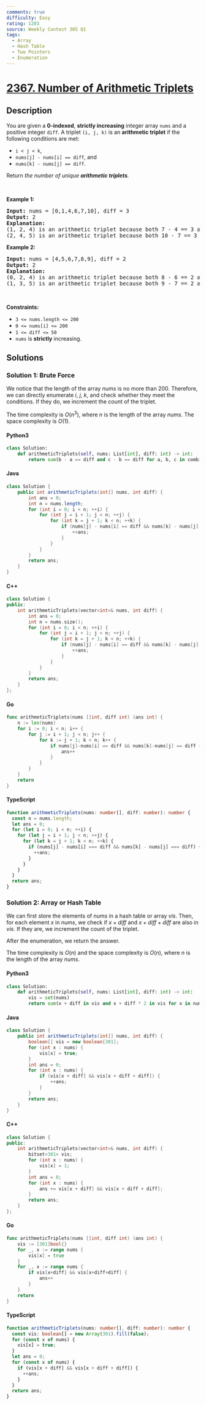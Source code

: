 ```yaml
---
comments: true
difficulty: Easy
rating: 1203
source: Weekly Contest 305 Q1
tags:
  - Array
  - Hash Table
  - Two Pointers
  - Enumeration
---
```


<!-- problem:start -->

# [2367. Number of Arithmetic Triplets](https://leetcode.com/problems/number-of-arithmetic-triplets)

## Description

<!-- description:start -->

<p>You are given a <strong>0-indexed</strong>, <strong>strictly increasing</strong> integer array <code>nums</code> and a positive integer <code>diff</code>. A triplet <code>(i, j, k)</code> is an <strong>arithmetic triplet</strong> if the following conditions are met:</p>

<ul>
	<li><code>i &lt; j &lt; k</code>,</li>
	<li><code>nums[j] - nums[i] == diff</code>, and</li>
	<li><code>nums[k] - nums[j] == diff</code>.</li>
</ul>

<p>Return <em>the number of unique <strong>arithmetic triplets</strong>.</em></p>

<p>&nbsp;</p>
<p><strong class="example">Example 1:</strong></p>

<pre>
<strong>Input:</strong> nums = [0,1,4,6,7,10], diff = 3
<strong>Output:</strong> 2
<strong>Explanation:</strong>
(1, 2, 4) is an arithmetic triplet because both 7 - 4 == 3 and 4 - 1 == 3.
(2, 4, 5) is an arithmetic triplet because both 10 - 7 == 3 and 7 - 4 == 3. 
</pre>

<p><strong class="example">Example 2:</strong></p>

<pre>
<strong>Input:</strong> nums = [4,5,6,7,8,9], diff = 2
<strong>Output:</strong> 2
<strong>Explanation:</strong>
(0, 2, 4) is an arithmetic triplet because both 8 - 6 == 2 and 6 - 4 == 2.
(1, 3, 5) is an arithmetic triplet because both 9 - 7 == 2 and 7 - 5 == 2.
</pre>

<p>&nbsp;</p>
<p><strong>Constraints:</strong></p>

<ul>
	<li><code>3 &lt;= nums.length &lt;= 200</code></li>
	<li><code>0 &lt;= nums[i] &lt;= 200</code></li>
	<li><code>1 &lt;= diff &lt;= 50</code></li>
	<li><code>nums</code> is <strong>strictly</strong> increasing.</li>
</ul>

<!-- description:end -->

## Solutions

<!-- solution:start -->

### Solution 1: Brute Force

We notice that the length of the array $nums$ is no more than $200$. Therefore, we can directly enumerate $i$, $j$, $k$, and check whether they meet the conditions. If they do, we increment the count of the triplet.

The time complexity is $O(n^3)$, where $n$ is the length of the array $nums$. The space complexity is $O(1)$.

<!-- tabs:start -->

#### Python3

```python
class Solution:
    def arithmeticTriplets(self, nums: List[int], diff: int) -> int:
        return sum(b - a == diff and c - b == diff for a, b, c in combinations(nums, 3))
```

#### Java

```java
class Solution {
    public int arithmeticTriplets(int[] nums, int diff) {
        int ans = 0;
        int n = nums.length;
        for (int i = 0; i < n; ++i) {
            for (int j = i + 1; j < n; ++j) {
                for (int k = j + 1; k < n; ++k) {
                    if (nums[j] - nums[i] == diff && nums[k] - nums[j] == diff) {
                        ++ans;
                    }
                }
            }
        }
        return ans;
    }
}
```

#### C++

```cpp
class Solution {
public:
    int arithmeticTriplets(vector<int>& nums, int diff) {
        int ans = 0;
        int n = nums.size();
        for (int i = 0; i < n; ++i) {
            for (int j = i + 1; j < n; ++j) {
                for (int k = j + 1; k < n; ++k) {
                    if (nums[j] - nums[i] == diff && nums[k] - nums[j] == diff) {
                        ++ans;
                    }
                }
            }
        }
        return ans;
    }
};
```

#### Go

```go
func arithmeticTriplets(nums []int, diff int) (ans int) {
	n := len(nums)
	for i := 0; i < n; i++ {
		for j := i + 1; j < n; j++ {
			for k := j + 1; k < n; k++ {
				if nums[j]-nums[i] == diff && nums[k]-nums[j] == diff {
					ans++
				}
			}
		}
	}
	return
}
```

#### TypeScript

```ts
function arithmeticTriplets(nums: number[], diff: number): number {
  const n = nums.length;
  let ans = 0;
  for (let i = 0; i < n; ++i) {
    for (let j = i + 1; j < n; ++j) {
      for (let k = j + 1; k < n; ++k) {
        if (nums[j] - nums[i] === diff && nums[k] - nums[j] === diff) {
          ++ans;
        }
      }
    }
  }
  return ans;
}
```

<!-- tabs:end -->

<!-- solution:end -->

<!-- solution:start -->

### Solution 2: Array or Hash Table

We can first store the elements of $nums$ in a hash table or array $vis$. Then, for each element $x$ in $nums$, we check if $x+diff$ and $x+diff+diff$ are also in $vis$. If they are, we increment the count of the triplet.

After the enumeration, we return the answer.

The time complexity is $O(n)$ and the space complexity is $O(n)$, where $n$ is the length of the array $nums$.

<!-- tabs:start -->

#### Python3

```python
class Solution:
    def arithmeticTriplets(self, nums: List[int], diff: int) -> int:
        vis = set(nums)
        return sum(x + diff in vis and x + diff * 2 in vis for x in nums)
```

#### Java

```java
class Solution {
    public int arithmeticTriplets(int[] nums, int diff) {
        boolean[] vis = new boolean[301];
        for (int x : nums) {
            vis[x] = true;
        }
        int ans = 0;
        for (int x : nums) {
            if (vis[x + diff] && vis[x + diff + diff]) {
                ++ans;
            }
        }
        return ans;
    }
}
```

#### C++

```cpp
class Solution {
public:
    int arithmeticTriplets(vector<int>& nums, int diff) {
        bitset<301> vis;
        for (int x : nums) {
            vis[x] = 1;
        }
        int ans = 0;
        for (int x : nums) {
            ans += vis[x + diff] && vis[x + diff + diff];
        }
        return ans;
    }
};
```

#### Go

```go
func arithmeticTriplets(nums []int, diff int) (ans int) {
	vis := [301]bool{}
	for _, x := range nums {
		vis[x] = true
	}
	for _, x := range nums {
		if vis[x+diff] && vis[x+diff+diff] {
			ans++
		}
	}
	return
}
```

#### TypeScript

```ts
function arithmeticTriplets(nums: number[], diff: number): number {
  const vis: boolean[] = new Array(301).fill(false);
  for (const x of nums) {
    vis[x] = true;
  }
  let ans = 0;
  for (const x of nums) {
    if (vis[x + diff] && vis[x + diff + diff]) {
      ++ans;
    }
  }
  return ans;
}
```

<!-- tabs:end -->

<!-- solution:end -->

<!-- problem:end -->
